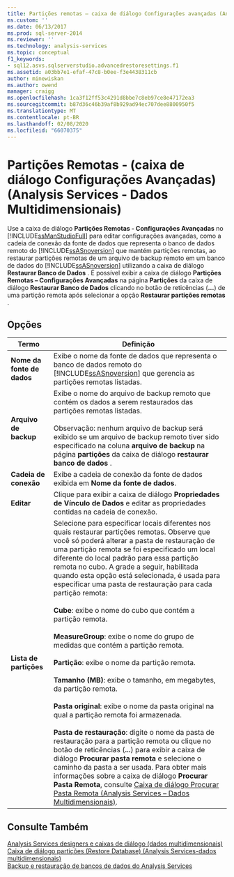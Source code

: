 ```yaml
---
title: Partições remotas – caixa de diálogo Configurações avançadas (Analysis Services-dados multidimensionais) | Microsoft Docs
ms.custom: ''
ms.date: 06/13/2017
ms.prod: sql-server-2014
ms.reviewer: ''
ms.technology: analysis-services
ms.topic: conceptual
f1_keywords:
- sql12.asvs.sqlserverstudio.advancedrestoresettings.f1
ms.assetid: a03bb7e1-efaf-47c8-b0ee-f3e4438311cb
author: minewiskan
ms.author: owend
manager: craigg
ms.openlocfilehash: 1ca3f12ff53c4291d8bbe7c8eb97ce8e47172ea3
ms.sourcegitcommit: b87d36c46b39af8b929ad94ec707dee8800950f5
ms.translationtype: MT
ms.contentlocale: pt-BR
ms.lasthandoff: 02/08/2020
ms.locfileid: "66070375"
---
```

# <a name="remote-partitions---advanced-settings-dialog-box-analysis-services---multidimensional-data"></a>Partições Remotas - (caixa de diálogo Configurações Avançadas) (Analysis Services - Dados Multidimensionais)
  Use a caixa de diálogo **Partições Remotas - Configurações Avançadas** no [!INCLUDE[ssManStudioFull](../includes/ssmanstudiofull-md.md)] para editar configurações avançadas, como a cadeia de conexão da fonte de dados que representa o banco de dados remoto do [!INCLUDE[ssASnoversion](../includes/ssasnoversion-md.md)] que mantém partições remotas, ao restaurar partições remotas de um arquivo de backup remoto em um banco de dados do [!INCLUDE[ssASnoversion](../includes/ssasnoversion-md.md)] utilizando a caixa de diálogo **Restaurar Banco de Dados** . É possível exibir a caixa de diálogo **Partições Remotas – Configurações Avançadas** na página **Partições** da caixa de diálogo **Restaurar Banco de Dados** clicando no botão de reticências (**...**) de uma partição remota após selecionar a opção **Restaurar partições remotas** .  
  
## <a name="options"></a>Opções  
  
|Termo|Definição|  
|----------|----------------|  
|**Nome da fonte de dados**|Exibe o nome da fonte de dados que representa o banco de dados remoto do [!INCLUDE[ssASnoversion](../includes/ssasnoversion-md.md)] que gerencia as partições remotas listadas.|  
|**Arquivo de backup**|Exibe o nome do arquivo de backup remoto que contém os dados a serem restaurados das partições remotas listadas.<br /><br /> Observação: nenhum arquivo de backup será exibido se um arquivo de backup remoto tiver sido especificado na coluna **arquivo de backup** na página **partições** da caixa de diálogo **restaurar banco de dados** .|  
|**Cadeia de conexão**|Exibe a cadeia de conexão da fonte de dados exibida em **Nome da fonte de dados**.|  
|**Editar**|Clique para exibir a caixa de diálogo **Propriedades de Vínculo de Dados** e editar as propriedades contidas na cadeia de conexão.|  
|**Lista de partições**|Selecione para especificar locais diferentes nos quais restaurar partições remotas. Observe que você só poderá alterar a pasta de restauração de uma partição remota se foi especificado um local diferente do local padrão para essa partição remota no cubo. A grade a seguir, habilitada quando esta opção está selecionada, é usada para especificar uma pasta de restauração para cada partição remota:<br /><br /> **Cube**: exibe o nome do cubo que contém a partição remota.<br /><br /> **MeasureGroup**: exibe o nome do grupo de medidas que contém a partição remota.<br /><br /> **Partição**: exibe o nome da partição remota.<br /><br /> **Tamanho (MB)**: exibe o tamanho, em megabytes, da partição remota.<br /><br /> **Pasta original**: exibe o nome da pasta original na qual a partição remota foi armazenada.<br /><br /> **Pasta de restauração**: digite o nome da pasta de restauração para a partição remota ou clique no botão de reticências (**...**) para exibir a caixa de diálogo **Procurar pasta remota** e selecione o caminho da pasta a ser usada. Para obter mais informações sobre a caixa de diálogo **Procurar Pasta Remota**, consulte [Caixa de diálogo Procurar Pasta Remota &#40;Analysis Services – Dados Multidimensionais&#41;](browse-for-remote-folder-dialog-box-analysis-services-multidimensional-data.md).|  
  
## <a name="see-also"></a>Consulte Também  
 [Analysis Services designers e caixas de diálogo &#40;dados multidimensionais&#41;](analysis-services-designers-and-dialog-boxes-multidimensional-data.md)   
 [Caixa de diálogo partições &#40;Restore Database&#41; &#40;Analysis Services-dados multidimensionais&#41;](partitions-restore-database-dialog-box-analysis-services-multidimensional-data.md)   
 [Backup e restauração de bancos de dados do Analysis Services](multidimensional-models/backup-and-restore-of-analysis-services-databases.md)  
  
  
